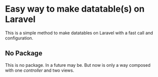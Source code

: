 # Easy way to make datatable(s) on Laravel
This is a simple method to make datatables on Laravel with a fast call and configuration.

## No Package
This is no package. In a future may be.
But now is only a way composed with one *controller* and two views.